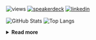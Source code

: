 ![views](https://komarev.com/ghpvc/?username=chck&color=blueviolet)
[![speakerdeck](https://img.shields.io/badge/Speaker_Deck-chck-8a2be2?style=flat-square&logo=speaker-deck)](https://speakerdeck.com/chck)
[![linkedin](https://img.shields.io/badge/LinkedIn-chck-8a2be2?style=flat-square&logo=linkedin)](https://www.linkedin.com/in/chck/)

<p align="left"> 
  <img alt="GitHub Stats" align="center" height="150" src="https://github-readme-stats-nine-umber-51.vercel.app/api?username=chck&count_private=true&show_icons=true&hide_title=true&theme=buefy" />
  <img alt="Top Langs" align="center" height="150" src="https://github-readme-stats-nine-umber-51.vercel.app/api/top-langs/?username=chck&layout=compact&count_private=true&show_icons=true&hide_title=true&theme=buefy" />
</p>

<details>
  <summary><b>Read more</b></summary>
  <br>

  <!--START_SECTION:waka-->
**🐱 My GitHub Data** 

> 📦 113.2 kB Used in GitHub's Storage 
 > 
> 🏆 571 Contributions in the Year 2024
 > 
> 💼 Opted to Hire
 > 
> 📜 133 Public Repositories 
 > 
> 🔑 24 Private Repositories 
 > 
**I'm a Night 🦉** 

```text
🌞 Morning                944 commits         ███░░░░░░░░░░░░░░░░░░░░░░   13.69 % 
🌆 Daytime                2194 commits        ████████░░░░░░░░░░░░░░░░░   31.81 % 
🌃 Evening                2005 commits        ███████░░░░░░░░░░░░░░░░░░   29.07 % 
🌙 Night                  1755 commits        ██████░░░░░░░░░░░░░░░░░░░   25.44 % 
```
📅 **I'm Most Productive on Thursday** 

```text
Monday                   1349 commits        █████░░░░░░░░░░░░░░░░░░░░   19.56 % 
Tuesday                  1084 commits        ████░░░░░░░░░░░░░░░░░░░░░   15.71 % 
Wednesday                1140 commits        ████░░░░░░░░░░░░░░░░░░░░░   16.53 % 
Thursday                 1634 commits        ██████░░░░░░░░░░░░░░░░░░░   23.69 % 
Friday                   692 commits         ███░░░░░░░░░░░░░░░░░░░░░░   10.03 % 
Saturday                 416 commits         ██░░░░░░░░░░░░░░░░░░░░░░░   06.03 % 
Sunday                   583 commits         ██░░░░░░░░░░░░░░░░░░░░░░░   08.45 % 
```


📊 **This Week I Spent My Time On** 

```text
💬 Programming Languages: 
JSON                     1 hr 7 mins         ████████░░░░░░░░░░░░░░░░░   31.96 % 
Git                      40 mins             █████░░░░░░░░░░░░░░░░░░░░   19.08 % 
Markdown                 25 mins             ███░░░░░░░░░░░░░░░░░░░░░░   11.96 % 
TOML                     19 mins             ██░░░░░░░░░░░░░░░░░░░░░░░   09.06 % 
TypeScript               15 mins             ██░░░░░░░░░░░░░░░░░░░░░░░   07.45 % 

🔥 Editors: 
Neovim                   3 hrs 30 mins       █████████████████████████   100.00 % 
```

**I Mostly Code in Python** 

```text
Python                   45 repos            ████████░░░░░░░░░░░░░░░░░   33.83 % 
Jupyter Notebook         19 repos            ████░░░░░░░░░░░░░░░░░░░░░   14.29 % 
Rust                     7 repos             █░░░░░░░░░░░░░░░░░░░░░░░░   05.26 % 
TypeScript               6 repos             █░░░░░░░░░░░░░░░░░░░░░░░░   04.51 % 
Astro                    1 repo              ░░░░░░░░░░░░░░░░░░░░░░░░░   00.75 % 
```



**Timeline**

![Lines of Code chart](https://raw.githubusercontent.com/chck/chck/main/assets/bar_graph.png)


 Last Updated on 2024-12-10 02:05 UTC
<!--END_SECTION:waka-->
</details>

